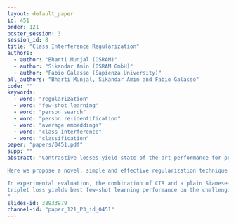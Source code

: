 ```yaml
---
layout: default_paper
id: 451
order: 121
poster_session: 3
session_id: 8
title: "Class Interference Regularization"
authors:
  - author: "Bharti Munjal (OSRAM)"
  - author: "Sikandar Amin (OSRAM GmbH)"
  - author: "Fabio Galasso (Sapienza University)"
all_authors: "Bharti Munjal, Sikandar Amin and Fabio Galasso"
code: ""
keywords:
  - word: "regularization"
  - word: "few-shot learning"
  - word: "person search"
  - word: "person re-identification"
  - word: "average embeddings"
  - word: "class interference"
  - word: "classification"
paper: "papers/0451.pdf"
supp: ""
abstract: "Contrastive losses yield state-of-the-art performance for person re-identification, face verification and few shot learning. They have recently outperformed the cross-entropy loss on classification at the ImageNet scale and outperformed all self-supervision prior results by a large margin (SimCLR). Simple and effective regularization techniques such as label smoothing and self-distillation do not apply anymore, because they act on multinomial label distributions, adopted in cross-entropy losses, and not on tuple comparative terms, which characterize the contrastive losses.

Here we propose a novel, simple and effective regularization technique, the Class Interference Regularization (CIR), which applies to cross-entropy losses but is especially effective on contrastive losses. CIR perturbs the output features by randomly moving them towards the average embeddings of the negative classes. To the best of our knowledge, CIR is the first regularization technique to act on the output features.

In experimental evaluation, the combination of CIR and a plain Siamese-net with
triplet loss yields best few-shot learning performance on the challenging tieredImageNet. CIR also improves the state-of-the-art technique in person re-identification on the Market-1501 dataset, based on triplet loss, and the state-of-the-art technique in person search on the CUHK-SYSU dataset, based on a cross-entropy loss. Finally, on the task of classification CIR performs on par with the popular label smoothing, as demonstrated for CIFAR-10 and -100.
"
slides-id: 38933979
channel-id: "paper_121_P3_id_0451"
---
```

